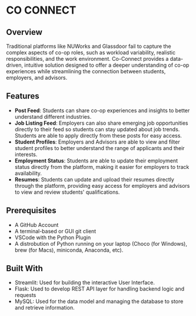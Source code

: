 # CO CONNECT

## Overview
Traditional platforms like NUWorks and Glassdoor fail to capture the complex aspects of co-op roles, such as workload variability, realistic responsibilities, and the work environment. Co-Connect provides a data-driven, intuitive solution designed to offer a deeper understanding of co-op experiences while streamlining the connection between students, employers, and advisors.

## Features
- **Post Feed**: Students can share co-op experiences and insights to better understand different industries. 
- **Job Listing Feed**: Employers can also share emerging job opportunities directly to their feed so students can stay updated about job trends. Students are able to apply directly from these posts for easy access.
- **Student Profiles**: Employers and Advisors are able to view and filter student profiles to better understand the range of applicants and their interests.
- **Employment Status**: Students are able to update their employment status directly from the platform, making it easier for employers to track availability.
- **Resumes**: Students can update and upload their resumes directly through the platform, providing easy access for employers and advisors to view and review students' qualifications.
  
## Prerequisites

- A GitHub Account
- A terminal-based or GUI git client
- VSCode with the Python Plugin
- A distrobution of Python running on your laptop (Choco (for Windows), brew (for Macs), miniconda, Anaconda, etc).

## Built With 
- Streamlit: Used for building the interactive User Interface.
- Flask: Used to develop REST API layer for handling backend logic and requests
- MySQL: Used for the data model and managing the database to store and retrieve information.


 
